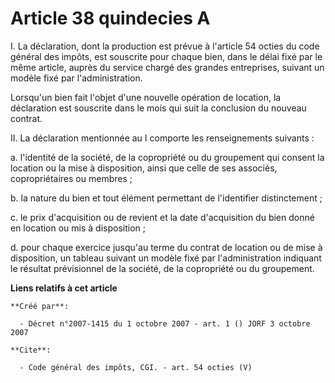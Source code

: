 # Article 38 quindecies A

I. La déclaration, dont la production est prévue à l'article 54 octies du code général des impôts, est souscrite pour chaque
bien, dans le délai fixé par le même article, auprès du service chargé des grandes entreprises, suivant un modèle fixé par
l'administration. 

Lorsqu'un bien fait l'objet d'une nouvelle opération de location, la déclaration est souscrite dans le mois qui suit la
conclusion du nouveau contrat. 

II. La déclaration mentionnée au I comporte les renseignements suivants : 

a. l'identité de la société, de la copropriété ou du groupement qui consent la location ou la mise à disposition, ainsi que
celle de ses associés, copropriétaires ou membres ; 

b. la nature du bien et tout élément permettant de l'identifier distinctement ; 

c. le prix d'acquisition ou de revient et la date d'acquisition du bien donné en location ou mis à disposition ; 

d. pour chaque exercice jusqu'au terme du contrat de location ou de mise à disposition, un tableau suivant un modèle fixé par
l'administration indiquant le résultat prévisionnel de la société, de la copropriété ou du groupement.

**Liens relatifs à cet article**

	**Créé par**:

	  - Décret n°2007-1415 du 1 octobre 2007 - art. 1 () JORF 3 octobre 2007

	**Cite**:

	  - Code général des impôts, CGI. - art. 54 octies (V)
